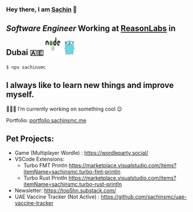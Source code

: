 ### Hey there, I am [Sachin](https://sachinsmc.me) 👋

## *Software Engineer* Working at [ReasonLabs](https://reasonlabs.com/) in Dubai 🇦🇪 <img src="https://raw.githubusercontent.com/devicons/devicon/master/icons/nodejs/nodejs-original-wordmark.svg" alt="nodejs" width="40" height="60"/> <img src="https://raw.githubusercontent.com/devicons/devicon/master/icons/go/go-original.svg" alt="go" width="40" height="40"/>

`$ npx sachinsmc`

## I always like to learn new things and improve myself. 
👨🏽‍💻 I’m currently working on something cool 😉 

Portfolio: [portfolio.sachinsmc.me](http://portfolio.sachinsmc.me) 



## Pet Projects:
- Game (Multiplayer Wordle) : https://wordleparty.social/
- VSCode Extensions: 
   - Turbo FMT Println https://marketplace.visualstudio.com/items?itemName=sachinsmc.turbo-fmt-println
   - Turbo Rust Println https://marketplace.visualstudio.com/items?itemName=sachinsmc.turbo-rust-println
- Newsletter: https://top5hn.substack.com/
- UAE Vaccine Tracker (Not Active) : https://github.com/sachinsmc/uae-vaccine-tracker

  
